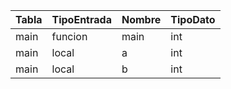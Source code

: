 | Tabla | TipoEntrada | Nombre | TipoDato |
| ----- | ----------- | ------ | -------- |
| main  | funcion     | main   | int      |
| main  | local       | a      | int      |
| main  | local       | b      | int      |

